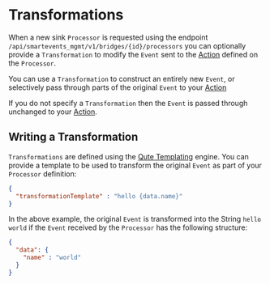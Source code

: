 # Transformations

When a new sink `Processor` is requested using the endpoint `/api/smartevents_mgmt/v1/bridges/{id}/processors` you can optionally provide a `Transformation`
to modify the `Event` sent to the [Action](ACTIONS.md) defined on the `Processor`.

You can use a `Transformation` to construct an entirely new `Event`, or selectively pass through parts of the original `Event`
to your [Action](ACTIONS.md)

If you do not specify a `Transformation` then the `Event` is passed through unchanged to your [Action](ACTIONS.md).

## Writing a Transformation

`Transformations` are defined using the [Qute Templating](https://quarkus.io/guides/qute-reference) engine. You can provide a template to be used to transform the original `Event` as part of
your `Processor` definition:

```json
{
  "transformationTemplate" : "hello {data.name}"
}
```

In the above example, the original `Event` is transformed into the String `hello world` if the `Event` received by the `Processor`
has the following structure:

```json
{
  "data": {
    "name" : "world"
  }
}
```

